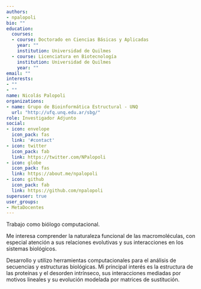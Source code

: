 ```yaml
---
authors:
- npalopoli
bio: ""
education:
  courses:
  - course: Doctorado en Ciencias Básicas y Aplicadas
    year: ""
    institution: Universidad de Quilmes
  - course: Licenciatura en Biotecnología
    institution: Universidad de Quilmes
    year: ""
email: ""
interests:
- ""
- ""
name: Nicolás Palopoli
organizations: 
- name: Grupo de Bioinformática Estructural - UNQ
  url: "http://ufq.unq.edu.ar/sbg/"
role: Investigador Adjunto
social:
- icon: envelope
  icon_pack: fas
  link: '#contact'
- icon: twitter
  icon_pack: fab
  link: https://twitter.com/NPalopoli
- icon: globe
  icon_pack: fas
  link: https://about.me/npalopoli
- icon: github
  icon_pack: fab
  link: https://github.com/npalopoli
superuser: true
user_groups:
- MetaDocentes
---
```


Trabajo como biólogo computacional.

Me interesa comprender la naturaleza funcional de las macromoléculas, con especial atención a sus relaciones evolutivas y sus interacciones en los sistemas biológicos.

Desarrollo y utilizo herramientas computacionales para el análisis de secuencias y estructuras biológicas. Mi principal interés es la estructura de las proteínas y el desorden intrínseco, sus interacciones mediadas por motivos lineales y su evolución modelada por matrices de sustitución.
